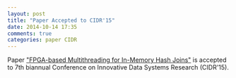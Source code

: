 ```yaml
---
layout: post
title: "Paper Accepted to CIDR'15"
date: 2014-10-14 17:35
comments: true
categories: paper CIDR 
---
```


Paper ["FPGA-based Multithreading for In-Memory Hash Joins"](/publications/cidr2014_tr.pdf) is accepted to 7th biannual Conference on Innovative Data Systems Research (CIDR'15).
